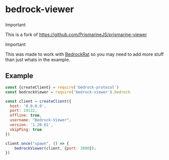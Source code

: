 # bedrock-viewer

### 
> [!IMPORTANT]
> This is a fork of https://github.com/PrismarineJS/prismarine-viewer


> [!IMPORTANT]
> This was made to work with [BedrockRat](https://github.com/AnyBananaGAME/BedrockRat) so you may need to add more stuff than just whats in the example.


## Example

```js
const {createClient} = require('bedrock-protocol')
const bedrockViewer = require('bedrock-viewer').bedrock

const client = createClient({
  host: '0.0.0.0',
  port: 19132,
  offline: true,
  username: "Bedrock-Viewer",
  version: '1.20.61',
  skipPing: true
})

client.once("spawn", () => {
    bedrockViewer(client, {port: 3000});
})

```
